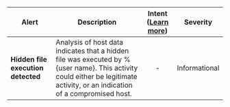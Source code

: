 |Alert|Description|Intent ([Learn more](#intentions))|Severity|
|----|----|:----:|--|
|**Hidden file execution detected**|Analysis of host data indicates that a hidden file was executed by %{user name}. This activity could either be legitimate activity, or an indication of a compromised host.|-|Informational|


